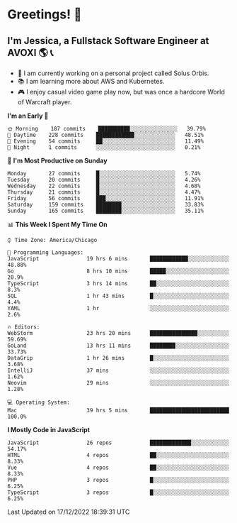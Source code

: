 # Greetings! 🧠

## I'm Jessica, a Fullstack Software Engineer at AVOXI 🌎 📞

- 🌟 I am currently working on a personal project called Solus Orbis.
- 📚 I am learning more about AWS and Kubernetes.
- 🎮 I enjoy casual video game play now, but was once a hardcore World of Warcraft player.

<!--START_SECTION:waka-->
**I'm an Early 🐤** 

```text
🌞 Morning    187 commits    ██████████░░░░░░░░░░░░░░░   39.79% 
🌆 Daytime    228 commits    ████████████░░░░░░░░░░░░░   48.51% 
🌃 Evening    54 commits     ██░░░░░░░░░░░░░░░░░░░░░░░   11.49% 
🌙 Night      1 commits      ░░░░░░░░░░░░░░░░░░░░░░░░░   0.21%

```
📅 **I'm Most Productive on Sunday** 

```text
Monday       27 commits     █░░░░░░░░░░░░░░░░░░░░░░░░   5.74% 
Tuesday      20 commits     █░░░░░░░░░░░░░░░░░░░░░░░░   4.26% 
Wednesday    22 commits     █░░░░░░░░░░░░░░░░░░░░░░░░   4.68% 
Thursday     21 commits     █░░░░░░░░░░░░░░░░░░░░░░░░   4.47% 
Friday       56 commits     ███░░░░░░░░░░░░░░░░░░░░░░   11.91% 
Saturday     159 commits    ████████░░░░░░░░░░░░░░░░░   33.83% 
Sunday       165 commits    ████████░░░░░░░░░░░░░░░░░   35.11%

```


📊 **This Week I Spent My Time On** 

```text
⌚︎ Time Zone: America/Chicago

💬 Programming Languages: 
JavaScript               19 hrs 6 mins       ████████████░░░░░░░░░░░░░   48.88% 
Go                       8 hrs 10 mins       █████░░░░░░░░░░░░░░░░░░░░   20.9% 
TypeScript               3 hrs 14 mins       ██░░░░░░░░░░░░░░░░░░░░░░░   8.3% 
SQL                      1 hr 43 mins        █░░░░░░░░░░░░░░░░░░░░░░░░   4.4% 
YAML                     1 hr                ░░░░░░░░░░░░░░░░░░░░░░░░░   2.6%

🔥 Editors: 
WebStorm                 23 hrs 20 mins      ███████████████░░░░░░░░░░   59.69% 
GoLand                   13 hrs 11 mins      ████████░░░░░░░░░░░░░░░░░   33.73% 
DataGrip                 1 hr 26 mins        █░░░░░░░░░░░░░░░░░░░░░░░░   3.68% 
IntelliJ                 37 mins             ░░░░░░░░░░░░░░░░░░░░░░░░░   1.62% 
Neovim                   29 mins             ░░░░░░░░░░░░░░░░░░░░░░░░░   1.28%

💻 Operating System: 
Mac                      39 hrs 5 mins       █████████████████████████   100.0%

```

**I Mostly Code in JavaScript** 

```text
JavaScript               26 repos            █████████████░░░░░░░░░░░░   54.17% 
HTML                     4 repos             ██░░░░░░░░░░░░░░░░░░░░░░░   8.33% 
Vue                      4 repos             ██░░░░░░░░░░░░░░░░░░░░░░░   8.33% 
PHP                      3 repos             █░░░░░░░░░░░░░░░░░░░░░░░░   6.25% 
TypeScript               3 repos             █░░░░░░░░░░░░░░░░░░░░░░░░   6.25%

```



 Last Updated on 17/12/2022 18:39:31 UTC
<!--END_SECTION:waka-->

<!--
**jessikuh/jessikuh** is a ✨ _special_ ✨ repository because its `README.md` (this file) appears on your GitHub profile.

Here are some ideas to get you started:

- 🔭 I’m currently working on ...
- 🌱 I’m currently learning ...
- 👯 I’m looking to collaborate on ...
- 🤔 I’m looking for help with ...
- 💬 Ask me about ...
- 📫 How to reach me: ...
- 😄 Pronouns: ...
- ⚡ Fun fact: ...
-->
